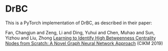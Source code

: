 # DrBC

This is a PyTorch implementation of DrBC, as described in their paper:

Fan, Changjun and Zeng, Li and Ding, Yuhui and Chen, Muhao and Sun, Yizhou and Liu, Zhong [Learning to Identify High Betweenness Centrality Nodes from Scratch: A Novel Graph Neural Network Approach](http://arxiv.org/abs/1905.10418) (CIKM 2019)
